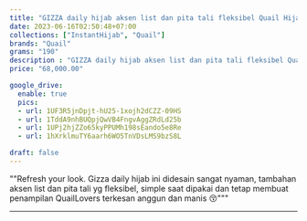 ```yaml
---
title: "GIZZA daily hijab aksen list dan pita tali fleksibel Quail Hijab bahan jersey"
date: 2023-06-16T02:50:48+07:00
collections: ["InstantHijab", "Quail"]
brands: "Quail"
grams: "190"
description : "GIZZA daily hijab aksen list dan pita tali fleksibel Quail Hijab bahan jersey"
price: "68,000.00"

google_drive:
  enable: true
  pics:
  - url: 1UF3R5jnDpjt-hU25-1xojh2dCZZ-09HS
  - url: 1TddA9nhBUQpjQwVB4FngvAggZRdLd25b
  - url: 1UPj2hjZZo65kyPPUMh198sEando5e8Re
  - url: 1hXrklmuTY6aarh6WO5TnVDsLMS9bzS8L

draft: false
---
```


""Refresh your look. Gizza daily hijab ini didesain  sangat nyaman, tambahan aksen list dan pita tali yg fleksibel, simple saat dipakai dan tetap membuat penampilan QuailLovers terkesan anggun dan manis 😚"""

-----------    
 
